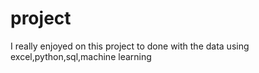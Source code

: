 # project
I really enjoyed on this project to done with the data using excel,python,sql,machine learning 

